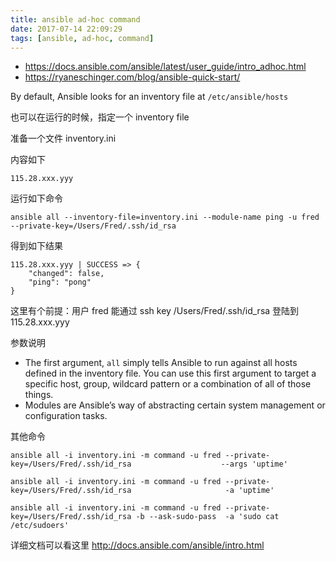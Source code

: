```yaml
---
title: ansible ad-hoc command
date: 2017-07-14 22:09:29
tags: [ansible, ad-hoc, command]
---
```


* <https://docs.ansible.com/ansible/latest/user_guide/intro_adhoc.html>
* <https://ryaneschinger.com/blog/ansible-quick-start/>

<!--more-->

By default, Ansible looks for an inventory file at `/etc/ansible/hosts`

也可以在运行的时候，指定一个 inventory file

准备一个文件 inventory.ini

内容如下

```
115.28.xxx.yyy
```

运行如下命令

```
ansible all --inventory-file=inventory.ini --module-name ping -u fred --private-key=/Users/Fred/.ssh/id_rsa
```

得到如下结果


```
115.28.xxx.yyy | SUCCESS => {
    "changed": false,
    "ping": "pong"
}
```

这里有个前提：用户 fred 能通过 ssh key /Users/Fred/.ssh/id_rsa 登陆到 115.28.xxx.yyy


参数说明

* The first argument, `all` simply tells Ansible to run against all hosts defined in the inventory file. You can use this first argument to target a specific host, group, wildcard pattern or a combination of all of those things.
* Modules are Ansible’s way of abstracting certain system management or configuration tasks.


其他命令

`ansible all -i inventory.ini -m command -u fred --private-key=/Users/Fred/.ssh/id_rsa                    --args 'uptime'`

`ansible all -i inventory.ini -m command -u fred --private-key=/Users/Fred/.ssh/id_rsa                     -a 'uptime'`

`ansible all -i inventory.ini -m command -u fred --private-key=/Users/Fred/.ssh/id_rsa -b --ask-sudo-pass  -a 'sudo cat /etc/sudoers'`


详细文档可以看这里 <http://docs.ansible.com/ansible/intro.html>

